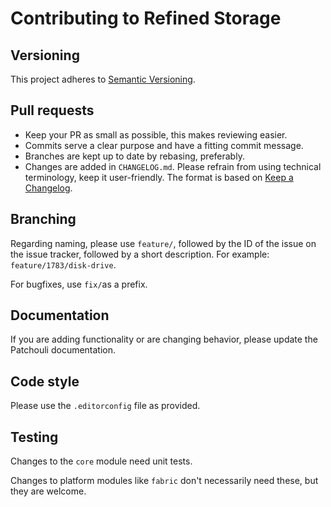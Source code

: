 # Contributing to Refined Storage

## Versioning

This project adheres to [Semantic Versioning](https://semver.org/spec/v2.0.0.html).

## Pull requests

- Keep your PR as small as possible, this makes reviewing easier.
- Commits serve a clear purpose and have a fitting commit message.
- Branches are kept up to date by rebasing, preferably.
- Changes are added in `CHANGELOG.md`. Please refrain from using technical terminology, keep it user-friendly. The
  format is based on [Keep a Changelog](https://keepachangelog.com/en/1.0.0/).

## Branching

Regarding naming, please use `feature/`, followed by the ID of the issue on the issue tracker, followed by a short
description. For example: `feature/1783/disk-drive`.

For bugfixes, use `fix/`as a prefix.

## Documentation

If you are adding functionality or are changing behavior, please update the Patchouli documentation.

## Code style

Please use the `.editorconfig` file as provided.

## Testing

Changes to the `core` module need unit tests.

Changes to platform modules like `fabric` don't necessarily need these, but they are welcome.
